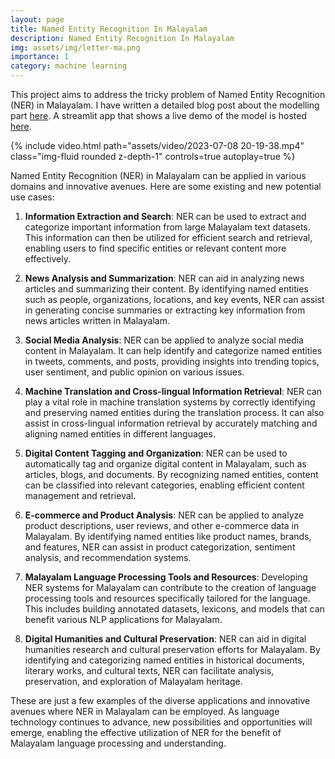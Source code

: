 ```yaml
---
layout: page
title: Named Entity Recognition In Malayalam
description: Named Entity Recognition In Malayalam
img: assets/img/letter-ma.png
importance: 1
category: machine learning
---
```


This project aims to address the tricky problem of Named Entity Recognition (NER) in Malayalam. I have written a detailed blog post about the modelling part <a href="/about/blog/2023/mal-ner/">here</a>. A streamlit app that shows a live demo of the model is hosted <a href="https://tener-malayalam-k2i4cw0x9c.streamlit.app/">here</a>.

<div class="row mt-3">
    <div class="col-sm mt-3 mt-md-0">
        {% include video.html path="assets/video/2023-07-08 20-19-38.mp4" class="img-fluid rounded z-depth-1" controls=true autoplay=true %}
    </div>
</div>

Named Entity Recognition (NER) in Malayalam can be applied in various domains and innovative avenues. Here are some existing and new potential use cases:

1. **Information Extraction and Search**: NER can be used to extract and categorize important information from large Malayalam text datasets. This information can then be utilized for efficient search and retrieval, enabling users to find specific entities or relevant content more effectively.

2. **News Analysis and Summarization**: NER can aid in analyzing news articles and summarizing their content. By identifying named entities such as people, organizations, locations, and key events, NER can assist in generating concise summaries or extracting key information from news articles written in Malayalam.

3. **Social Media Analysis**: NER can be applied to analyze social media content in Malayalam. It can help identify and categorize named entities in tweets, comments, and posts, providing insights into trending topics, user sentiment, and public opinion on various issues.

4. **Machine Translation and Cross-lingual Information Retrieval**: NER can play a vital role in machine translation systems by correctly identifying and preserving named entities during the translation process. It can also assist in cross-lingual information retrieval by accurately matching and aligning named entities in different languages.

5. **Digital Content Tagging and Organization**: NER can be used to automatically tag and organize digital content in Malayalam, such as articles, blogs, and documents. By recognizing named entities, content can be classified into relevant categories, enabling efficient content management and retrieval.

6. **E-commerce and Product Analysis**: NER can be applied to analyze product descriptions, user reviews, and other e-commerce data in Malayalam. By identifying named entities like product names, brands, and features, NER can assist in product categorization, sentiment analysis, and recommendation systems.

7. **Malayalam Language Processing Tools and Resources**: Developing NER systems for Malayalam can contribute to the creation of language processing tools and resources specifically tailored for the language. This includes building annotated datasets, lexicons, and models that can benefit various NLP applications for Malayalam.

8. **Digital Humanities and Cultural Preservation**: NER can aid in digital humanities research and cultural preservation efforts for Malayalam. By identifying and categorizing named entities in historical documents, literary works, and cultural texts, NER can facilitate analysis, preservation, and exploration of Malayalam heritage.

These are just a few examples of the diverse applications and innovative avenues where NER in Malayalam can be employed. As language technology continues to advance, new possibilities and opportunities will emerge, enabling the effective utilization of NER for the benefit of Malayalam language processing and understanding.
